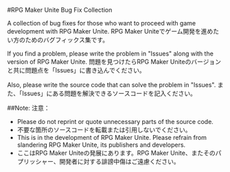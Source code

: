 #RPG Maker Unite Bug Fix Collection

A collection of bug fixes for those who want to proceed with game development with RPG Maker Unite.
RPG Maker Uniteでゲーム開発を進めたい方のためのバグフィックス集です。

If you find a problem, please write the problem in "Issues" along with the version of RPG Maker Unite.
問題を見つけたらRPG Maker Uniteのバージョンと共に問題点を「Issues」に書き込んでください。

Also, please write the source code that can solve the problem in "Issues".
また、「Issues」にある問題を解決できるソースコードを記入ください。


##Note:
注意：
- Please do not reprint or quote unnecessary parts of the source code.
- 不要な箇所のソースコードを転載または引用しないでください。
- This is in the development of RPG Maker Unite. Please refrain from slandering RPG Maker Unite, its publishers and developers.
- ここはRPG Maker Uniteの発展にあります。RPG Maker Unite、またそのパプリッシャー、開発者に対する誹謗中傷はご遠慮ください。